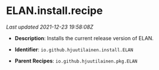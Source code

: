 # ELAN.install.recipe

_Last updated 2021-12-23 19:58:08Z_

- **Description**: Installs the current release version of ELAN.

- **Identifier**: `io.github.hjuutilainen.install.ELAN`

- **Parent Recipes**: `io.github.hjuutilainen.pkg.ELAN`
